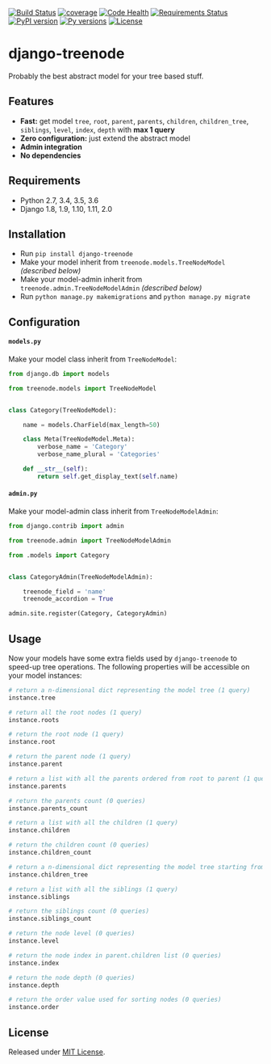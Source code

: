 [![Build Status](https://travis-ci.org/fabiocaccamo/django-treenode.svg?branch=master)](https://travis-ci.org/fabiocaccamo/django-treenode)
[![coverage](https://codecov.io/gh/fabiocaccamo/django-treenode/branch/master/graph/badge.svg)](https://codecov.io/gh/fabiocaccamo/django-treenode)
[![Code Health](https://landscape.io/github/fabiocaccamo/django-treenode/master/landscape.svg?style=flat)](https://landscape.io/github/fabiocaccamo/django-treenode/master)
[![Requirements Status](https://requires.io/github/fabiocaccamo/django-treenode/requirements.svg?branch=master)](https://requires.io/github/fabiocaccamo/django-treenode/requirements/?branch=master)
[![PyPI version](https://badge.fury.io/py/django-treenode.svg)](https://badge.fury.io/py/django-treenode)
[![Py versions](https://img.shields.io/pypi/pyversions/django-treenode.svg)](https://img.shields.io/pypi/pyversions/django-treenode.svg)
[![License](https://img.shields.io/pypi/l/django-treenode.svg)](https://img.shields.io/pypi/l/django-treenode.svg)

# django-treenode
Probably the best abstract model for your tree based stuff.

## Features
- **Fast:** get model `tree`, `root`, `parent`, `parents`, `children`, `children_tree`, `siblings`, `level`, `index`, `depth` with **max 1 query**
- **Zero configuration:** just extend the abstract model
- **Admin integration**
- **No dependencies**

## Requirements
- Python 2.7, 3.4, 3.5, 3.6
- Django 1.8, 1.9, 1.10, 1.11, 2.0

## Installation
- Run `pip install django-treenode`
- Make your model inherit from `treenode.models.TreeNodeModel` *(described below)*
- Make your model-admin inherit from `treenode.admin.TreeNodeModelAdmin` *(described below)*
- Run `python manage.py makemigrations` and `python manage.py migrate`

## Configuration
#### `models.py`
Make your model class inherit from `TreeNodeModel`:

```python
from django.db import models

from treenode.models import TreeNodeModel


class Category(TreeNodeModel):

    name = models.CharField(max_length=50)

    class Meta(TreeNodeModel.Meta):
        verbose_name = 'Category'
        verbose_name_plural = 'Categories'

    def __str__(self):
        return self.get_display_text(self.name)
```

#### `admin.py`
Make your model-admin class inherit from `TreeNodeModelAdmin`:

```python
from django.contrib import admin

from treenode.admin import TreeNodeModelAdmin

from .models import Category


class CategoryAdmin(TreeNodeModelAdmin):

    treenode_field = 'name'
    treenode_accordion = True

admin.site.register(Category, CategoryAdmin)
```

## Usage
Now your models have some extra fields used by `django-treenode` to speed-up tree operations.
The following properties will be accessible on your model instances:

```python
# return a n-dimensional dict representing the model tree (1 query)
instance.tree
```

```python
# return all the root nodes (1 query)
instance.roots
```

```python
# return the root node (1 query)
instance.root
```

```python
# return the parent node (1 query)
instance.parent
```

```python
# return a list with all the parents ordered from root to parent (1 query)
instance.parents
```

```python
# return the parents count (0 queries)
instance.parents_count
```

```python
# return a list with all the children (1 query)
instance.children
```

```python
# return the children count (0 queries)
instance.children_count
```

```python
# return a n-dimensional dict representing the model tree starting from the current node (1 query)
instance.children_tree
```

```python
# return a list with all the siblings (1 query)
instance.siblings
```

```python
# return the siblings count (0 queries)
instance.siblings_count
```

```python
# return the node level (0 queries)
instance.level
```

```python
# return the node index in parent.children list (0 queries)
instance.index
```

```python
# return the node depth (0 queries)
instance.depth
```

```python
# return the order value used for sorting nodes (0 queries)
instance.order
```

## License
Released under [MIT License](LICENSE.txt).
